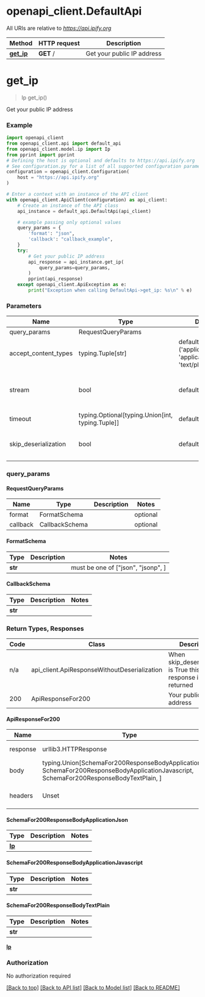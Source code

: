# openapi_client.DefaultApi

All URIs are relative to *https://api.ipify.org*

Method | HTTP request | Description
------------- | ------------- | -------------
[**get_ip**](DefaultApi.md#get_ip) | **GET** / | Get your public IP address

# **get_ip**
> Ip get_ip()

Get your public IP address

### Example

```python
import openapi_client
from openapi_client.api import default_api
from openapi_client.model.ip import Ip
from pprint import pprint
# Defining the host is optional and defaults to https://api.ipify.org
# See configuration.py for a list of all supported configuration parameters.
configuration = openapi_client.Configuration(
    host = "https://api.ipify.org"
)

# Enter a context with an instance of the API client
with openapi_client.ApiClient(configuration) as api_client:
    # Create an instance of the API class
    api_instance = default_api.DefaultApi(api_client)

    # example passing only optional values
    query_params = {
        'format': "json",
        'callback': "callback_example",
    }
    try:
        # Get your public IP address
        api_response = api_instance.get_ip(
            query_params=query_params,
        )
        pprint(api_response)
    except openapi_client.ApiException as e:
        print("Exception when calling DefaultApi->get_ip: %s\n" % e)
```
### Parameters

Name | Type | Description  | Notes
------------- | ------------- | ------------- | -------------
query_params | RequestQueryParams | |
accept_content_types | typing.Tuple[str] | default is ('application/json', 'application/javascript', 'text/plain', ) | Tells the server the content type(s) that are accepted by the client
stream | bool | default is False | if True then the response.content will be streamed and loaded from a file like object. When downloading a file, set this to True to force the code to deserialize the content to a FileSchema file
timeout | typing.Optional[typing.Union[int, typing.Tuple]] | default is None | the timeout used by the rest client
skip_deserialization | bool | default is False | when True, headers and body will be unset and an instance of api_client.ApiResponseWithoutDeserialization will be returned

### query_params
#### RequestQueryParams

Name | Type | Description  | Notes
------------- | ------------- | ------------- | -------------
format | FormatSchema | | optional
callback | CallbackSchema | | optional


#### FormatSchema

Type | Description | Notes
------------- | ------------- | -------------
**str** |  |  must be one of ["json", "jsonp", ]

#### CallbackSchema

Type | Description | Notes
------------- | ------------- | -------------
**str** |  | 

### Return Types, Responses

Code | Class | Description
------------- | ------------- | -------------
n/a | api_client.ApiResponseWithoutDeserialization | When skip_deserialization is True this response is returned
200 | ApiResponseFor200 | Your public IP address 

#### ApiResponseFor200
Name | Type | Description  | Notes
------------- | ------------- | ------------- | -------------
response | urllib3.HTTPResponse | Raw response |
body | typing.Union[SchemaFor200ResponseBodyApplicationJson, SchemaFor200ResponseBodyApplicationJavascript, SchemaFor200ResponseBodyTextPlain, ] |  |
headers | Unset | headers were not defined |

#### SchemaFor200ResponseBodyApplicationJson
Type | Description  | Notes
------------- | ------------- | -------------
[**Ip**](Ip.md) |  | 


#### SchemaFor200ResponseBodyApplicationJavascript

Type | Description | Notes
------------- | ------------- | -------------
**str** |  | 

#### SchemaFor200ResponseBodyTextPlain

Type | Description | Notes
------------- | ------------- | -------------
**str** |  | 


[**Ip**](Ip.md)

### Authorization

No authorization required

[[Back to top]](#) [[Back to API list]](../README.md#documentation-for-api-endpoints) [[Back to Model list]](../README.md#documentation-for-models) [[Back to README]](../README.md)

